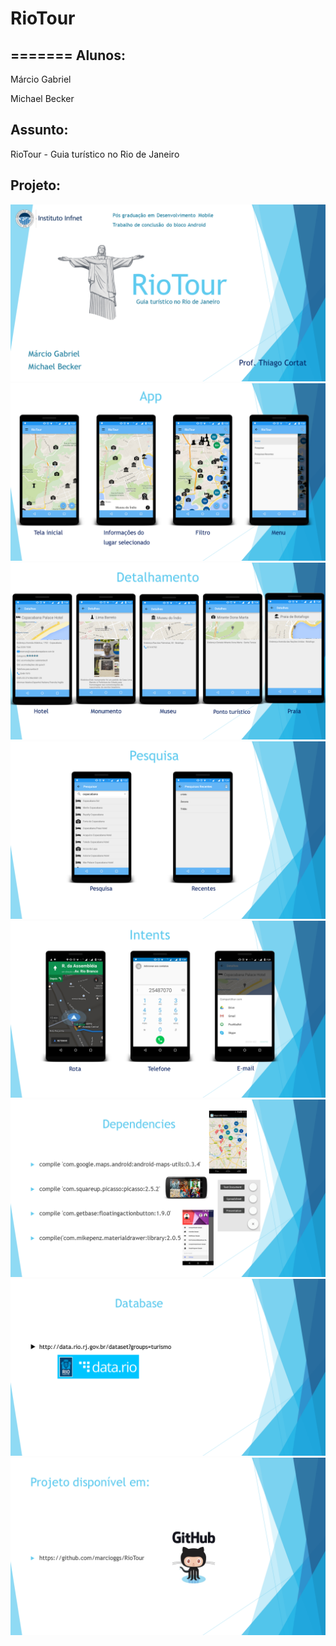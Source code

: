# RioTour
=======
Alunos: 
--------
Márcio Gabriel

Michael Becker

Assunto:
--------
RioTour - Guia turístico no Rio de Janeiro

Projeto:
--------


![](ppt/Slide1.PNG)
![](ppt/Slide2.PNG)
![](ppt/Slide3.PNG)
![](ppt/Slide4.PNG)
![](ppt/Slide5.PNG)
![](ppt/Slide6.PNG)
![](ppt/Slide7.PNG)
![](ppt/Slide8.PNG)
